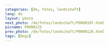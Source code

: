 ```yaml
---
categories: [de, fotos, landschaft]
lang: de
layout: photo
next_photo: /de/fotos/landschaft/P0000197.html
picname: P0000125
prev_photo: /de/fotos/landschaft/P0000126.html
tags: [Dogs]
---
```


